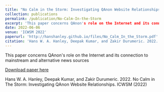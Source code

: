 ```yaml
---
title: "No Calm in the Storm: Investigating QAnon Website Relationships"
collection: publications
permalink: /publication/No-Calm-In-the-Storm
excerpt: 'This paper concerns QAnon's role on the Internet and its connection to mainstream and alternative news sources'
date: 2022-06-06
venue: 'ICWSM 2022'
paperurl: 'http://hanshanley.github.io/files/No_Calm_In_the_Storm.pdf'
citation: 'Hans W. A. Hanley, Deepak Kumar, and Zakir Durumeric. 2022. No Calm in The Storm: Investigating QAnon Website Relationships. ICWSM (2022)'
---
```

This paper concerns QAnon's role on the Internet and its connection to mainstream and alternative news sources

[Download paper here](http://academicpages.github.io/files/No_Calm_In_the_Storm.pdf)

Hans W. A. Hanley, Deepak Kumar, and Zakir Durumeric. 2022. No Calm in The Storm: Investigating QAnon Website Relationships. ICWSM (2022)
